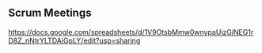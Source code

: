 ## Scrum Meetings
https://docs.google.com/spreadsheets/d/1V9OtsbMmw0wnypaUizGiNEG1rD8Z_nNtrYLTDAiGpLY/edit?usp=sharing


